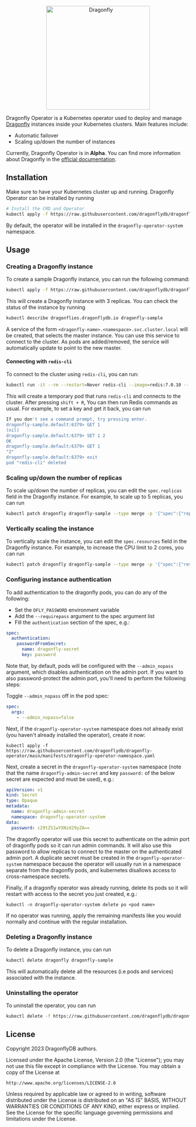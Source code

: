 <p align="center">
  <a href="https://dragonflydb.io">
    <img  src="/.github/images/logo-full.svg"
      width="284" border="0" alt="Dragonfly">
  </a>
</p>

Dragonfly Operator is a Kubernetes operator used to deploy and manage [Dragonfly](https://dragonflydb.io/) instances inside your Kubernetes clusters.
Main features include:

- Automatic failover
- Scaling up/down the number of instances

Currently, Dragonfly Operator is in **Alpha**. You can find more information about Dragonfly in the [official documentation](https://dragonflydb.io/docs/).

## Installation

Make sure to have your Kubernetes cluster up and running. Dragonfly Operator can be installed by running

```sh
# Install the CRD and Operator
kubectl apply -f https://raw.githubusercontent.com/dragonflydb/dragonfly-operator/main/manifests/dragonfly-operator.yaml
```

By default, the operator will be installed in the `dragonfly-operator-system` namespace.

## Usage

### Creating a Dragonfly instance

To create a sample Dragonfly instance, you can run the following command:

```sh
kubectl apply -f https://raw.githubusercontent.com/dragonflydb/dragonfly-operator/main/config/samples/v1alpha1_dragonfly.yaml
```

This will create a Dragonfly instance with 3 replicas. You can check the status of the instance by running

```sh
kubectl describe dragonflies.dragonflydb.io dragonfly-sample
```

A service of the form `<dragonfly-name>.<namespace>.svc.cluster.local` will be created, that selects the master instance. You can use this service to connect to the cluster. As pods are added/removed, the service will automatically update to point to the new master.

#### Connecting with `redis-cli`

To connect to the cluster using `redis-cli`, you can run:

```sh
kubectl run -it --rm --restart=Never redis-cli --image=redis:7.0.10 -- redis-cli -h dragonfly-sample.default
```

This will create a temporary pod that runs `redis-cli` and connects to the cluster. After pressing `shift + R`, You can then run Redis commands as
usual. For example, to set a key and get it back, you can run

```sh
If you don't see a command prompt, try pressing enter.
dragonfly-sample.default:6379> GET 1
(nil)
dragonfly-sample.default:6379> SET 1 2
OK
dragonfly-sample.default:6379> GET 1
"2"
dragonfly-sample.default:6379> exit
pod "redis-cli" deleted
```

### Scaling up/down the number of replicas

To scale up/down the number of replicas, you can edit the `spec.replicas` field in the Dragonfly instance. For example, to scale up to 5 replicas, you can run

```sh
kubectl patch dragonfly dragonfly-sample --type merge -p '{"spec":{"replicas":5}}'
```

### Vertically scaling the instance

To vertically scale the instance, you can edit the `spec.resources` field in the Dragonfly instance. For example, to increase the CPU limit to 2 cores, you can run

```sh
kubectl patch dragonfly dragonfly-sample --type merge -p '{"spec":{"resources":{"requests":{"memory":"1Gi"},"limits":{"memory":"2Gi"}}}}'
```

### Configuring instance authentication

To add authentication to the dragonfly pods, you can do any of the following: 
- Set the `DFLY_PASSWORD` environment variable
- Add the `--requirepass` argument to the spec argument list
- Fill the `authentication` section of the spec, e.g.:
```yaml
spec:
  authentication:
    passwordFromSecret:
      name: dragonfly-secret
      key: password
```

Note that, by default, pods will be configured with the `--admin_nopass` argument, which disables authentication on the admin port.  If you want to also password-protect the admin port, you'll need to perform the following steps:

Toggle `--admin_nopass` off in the pod spec:
```yaml
spec:
  args:
    - --admin_nopass=false
```

Next, if the `dragonfly-operator-system` namespace does not already exist (you haven't already installed the operator), create it now:
```shell
kubectl apply -f https://raw.githubusercontent.com/dragonflydb/dragonfly-operator/main/manifests/dragonfly-operator-namespace.yaml
```

Next, create a secret in the `dragonfly-operator-system` namespace (note that the name `dragonfly-admin-secret` and key `password:` of the below secret are expected and must be used), e.g.:
```yaml
apiVersion: v1
kind: Secret
type: Opaque
metadata:
  name: dragonfly-admin-secret
  namespace: dragonfly-operator-system
data:
  password: c29tZS1wYXNzd29yZA==
```
The dragonfly operator will use this secret to authenticate on the admin port of dragonfly pods so it can run admin commands.  It will also use this password to allow replicas to connect to the master on the authenticated admin port.  A duplicate secret must be created in the `dragonfly-operator-system` namespace because the operator will usually run in a namespace separate from the dragonfly pods, and kubernetes disallows access to cross-namespace secrets.

Finally, if a dragonfly operator was already running, delete its pods so it will restart with access to the secret you just created, e.g.:
```shell
kubectl -n dragonfly-operator-system delete po <pod name>
```

If no operator was running, apply the remaining manifests like you would normally and continue with the regular installation.

### Deleting a Dragonfly instance

To delete a Dragonfly instance, you can run

```sh
kubectl delete dragonfly dragonfly-sample
```

This will automatically delete all the resources (i.e pods and services) associated with the instance.

### Uninstalling the operator

To uninstall the operator, you can run

```sh
kubectl delete -f https://raw.githubusercontent.com/dragonflydb/dragonfly-operator/main/manifests/dragonfly-operator.yaml
```

## License

Copyright 2023 DragonflyDB authors.

Licensed under the Apache License, Version 2.0 (the "License");
you may not use this file except in compliance with the License.
You may obtain a copy of the License at

    http://www.apache.org/licenses/LICENSE-2.0

Unless required by applicable law or agreed to in writing, software
distributed under the License is distributed on an "AS IS" BASIS,
WITHOUT WARRANTIES OR CONDITIONS OF ANY KIND, either express or implied.
See the License for the specific language governing permissions and
limitations under the License.
